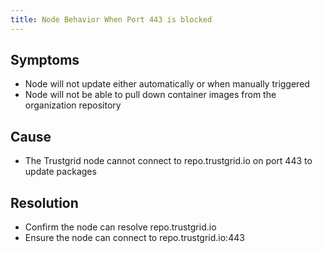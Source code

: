 ```yaml
---
title: Node Behavior When Port 443 is blocked
---
```


## Symptoms

- Node will not update either automatically or when manually triggered
- Node will not be able to pull down container images from the organization repository

## Cause

- The Trustgrid node cannot connect to repo.trustgrid.io on port 443 to update packages

## Resolution

- Confirm the node can resolve repo.trustgrid.io
- Ensure the node can connect to repo.trustgrid.io:443

